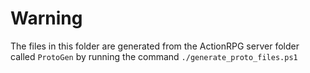 # Warning
The files in this folder are generated from the ActionRPG server folder called `ProtoGen` by running the command `./generate_proto_files.ps1`